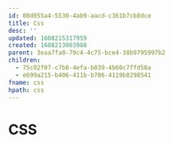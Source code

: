 ```yaml
---
id: 08d055a4-5530-4ab9-aacd-c361b7cb8dce
title: Css
desc: ''
updated: 1608215317959
created: 1608213003988
parent: 3eaa7fa0-79c4-4c75-bce4-38b9795997b2
children:
  - 75c02f07-c7b8-4efa-b039-4b60c7ffd58a
  - e699a215-b406-411b-b706-4119b8298541
fname: css
hpath: css
---
```

# CSS

